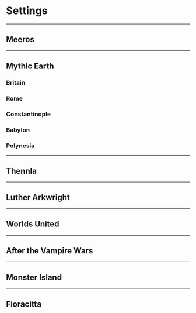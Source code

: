 # Settings

---
## Meeros

---
## Mythic Earth

### Britain

### Rome

### Constantinople

### Babylon

### Polynesia

---
## Thennla

---
## Luther Arkwright

---
## Worlds United

---
## After the Vampire Wars

---
## Monster Island

---
## Fioracitta

<!-- Vehicles in _Mythras Imperative_ are treated in a semi-abstract fashion. Essentially, they are background tools, used to get characters from A to B, with little need for detailed description or statistics. On occasion though, Games Masters will require details for vehicles when it is necessary to represent them in chases or combat situations.

The rules in this section allow for the representation of most kinds of vehicles but in an abstracted way that is intended to permit flexibility and enhance storytelling. Starships and space craft are a little different, although they are based on similar principles.

---
## Mythic Earth

All vehicles are described in terms of their Structure, Hull, Speed, Systems, Traits, and Shields (if present in the setting).

- **[Size](0006_Vehicles.md?id=vehicle-size-table):** All vehicles have one of six Size ratings which determines the value or range of the rest of the characteristics. Due to their larger intrinsic size and the hostile environments of space, starships have their own range of values.
- **[Hull](0006_Settings.md?id=terrestrial-hulls):**  Represents Armor Points
- **[Structure](0006_Vehicles.md?id=terrestrial-hulls):**  Represents a vehicle's Hit Points
- **[Shields](0006_Vehicles.md?id=shields):**  In settings with advanced energy manipulation technology, shields may be present that protect the vehicle, but which may ablate under sustained fire.
- **[Systems](0006_Vehicles.md?id=systems):**  Representing vital components of the vehicle, including the power plant, crew section, and so on.
- **[Speed](0006_Vehicles.md?id=speed):**  Every vehicle has a basic Speed rating
- **[Traits](0006_Vehicles.md?id=traits):**  A vehicle may also have one or more Traits. Traits, like the Abilities assigned to Creatures in the _Mythras Imperative_ rules, or Combat Style Traits, offer an additional game description and advantage, reflecting the vehicle's nature.
- **[Weapons](0006_Vehicles.md?id=weapons):** Much like Traits, a vehicle may be equipped with weapons as the setting allows. Some suggested examples and values are detailed below.


---
### Hull Size, Type and Structure

The size and purpose of a vehicle affects the thickness of its hull and resilience of its internal structure. A motorcycle, for example, has a minimal hull, built as it is for speed and agility. A Land Ironclad (a massive, tracked or wheeled armored behemoth, powered by steam or diesel engines), being a much larger vehicle designed for the battlefield, has a much larger hull. The comparative sizes of hulls (and how many hits from weapons they can typically withstand), is summarized on the Vehicle Size and Hull tables below.

Whenever a vehicle suffers harm, the incoming damage is reduced by its Hull value. Any remaining damage is subtracted from the vehicle's Structure points and has a percentage chance, equal to the penetrating damage, of affecting a System. If the vehicle is ever reduced to zero Structure it is either utterly destroyed, or so badly wrecked it must be scrapped.

##### Terrestrial Hulls 

| Size | Structure | Civilian Hull Value | Military Hull Value | Example |
| :-- | :-: | :-: | :-: | :-- |
| Small | 1-20 | 1-3 | 4-6 | Motorcycle, motorcycle with sidecar, compact or subcompact car, canoe, kayak, rowboat |
| Medium | 21-40 | 1-6 | 7-9 | Sedan, panel van, pickup, luxury car, luxury sports car, muscle car, limousine, lifeboat, speedboat, hang glider, autogyro |
| Large | 41-60 | 4-9 | 10-12 | Lorry/truck, stretch limo, SUV, bus, people carrier, personal aircraft, glider, pleasure cruiser, tank, helicopter, submarine |
| Huge | 61-80 | 7-12 | 13-15 | Semi, airliner, jet, coastguard vessel, yacht |
| Enormous | 81-100 | 10-15 | 16-18 | Train, cruise liner, naval vessel |

##### Starship Hulls 

| Size | Structure | Civilian Hull Value | Military Hull Value | Example |
| :-- | :-: | :-: | :-: | :-- |
| Small | 10-50 | 4-9 | 10-12 | Single seat fighter |
| Medium | 51-150 | 7-12 | 13-15 | Light Freighter, Shuttle craft |
| Large | 151-450 | 10-15 | 16-18 | Heavy Freighter, Cruiser |
| Huge | 451-1350 | 13-18 | 19-21 | Escort Frigate, Light Battle Cruiser |
| Enormous | 1351-4050 | 16-21 | 21-24 | Generation Ship, Heavy Battle Cruiser |
| Colossal | 4050-12110 | 19-24 | 24-30 | Orbital Habitat, Planet-Busting Battle Station |


---
### Shields

Deflector shields provide an additional layer of protection for those vehicles which can mount them. Shields work slightly differently than the Hull, due to their ablative nature. If incoming damage is equal to or less than the value of the shields, then it is all blocked. If damage exceeds the shield value, then any excess reduces the shield strength by that amount.

_For example, a troop carrier has an energy shield strength of 12 points. If the carrier was hit by a laser for 11 damage, it simply does not penetrate and has no additional effect. On the other hand, if the carrier was hit by a blast inflicting 15 damage, the excess three points would drop the shield strength to 9._

Once the strength of a deflector shield has dropped to zero, it collapses. Any remaining damage carries onto the hull.

---
### Systems

Every time a vehicle suffers damage that penetrates its hull, there is a chance, equal to the penetrating damage, that a vital System has been affected. 

_For example, 10 damage is applied to Speedboat - a vehicle with 3 Hull and 24 Structure. The Hull counts as armor reducing the damage to 7. This is removed from the 24 Structure points and there is a 7% chance to damage one of the vehicle's Systems._

The damage a System can sustain is based purely on the vehicle's size. This is modelled by the number of hits a System can take, rather than the actual amount of damage. A single System Hit on a Small vehicle will instantly destroy that System. It takes two hits to demolish a Medium sized vehicle's Systems, three for a Large vehicle, and so on. See the [System Damage Table](0006_Vehicles.md?id=system-damage-table) below. 

Systems that are damaged, but not yet destroyed, suffer a loss of function proportionate to the number of Hits taken - either a percentage reduction or a Grade penalty to System tasks. The specific effect is based on what the subsystem controls, as detailed in the [System Component Damage Table](0006_Vehicles.md?id=system-component-damage-table) below. Depending on which System is hit, the effects can be catastrophic.

_For example, a Land Ironclad - an Enormous vehicle with 5 System Hits - hit twice in the Drive would lose 40% of its power and would reduce its Slow Speed two Grades to Ponderous. Similarly, a Large freighter - with 3 System Hits - taking two hits on the Engine/Fuel System would have a two Grade penalty to Speed as well to Electronic systems use. A third hit would destroy the Engine/Fuel System and the ship with it._


<details>

<summary>* Community Errata</summary>

---

#### Damage


_The original text here was originally further away. Placed directly after the Systems section it is unnecessarily repeating the preceding paragraph._

- _"Damage that exceeds the Hull penetrates the vehicle, damaging the Structure and possibly impacting on one or more systems. Depending on the size of the vehicle, damage can be minor or catastrophic._
- _For example, a Large vehicle may take up to two hits on a System such as its Drive. The third hit functionally destroys the Drive. Each time the system takes a hit, it either loses a percentage of its function as described in the Loss per Hit column of the System Damage Table below or a core function (such as Drive, Pilot, Comms, and so on) becomes one Difficulty Grade harder per hit sustained."_

_The above paragraphs are removed and an abbreviated edit takes its place calling out another example System effect._

---

</details>

##### System Damage Table 

| Size | System Hits | Loss per Hit |
| :-- | :-: | :-- |
| Small | 1 | 100% - Destroyed |
| Medium | 2 | 1 Grade or 50% |
| Large | 3 | 1 Grade or 33% |
| Huge | 4 | 1 Grade or 25% |
| Enormous | 5 | 1 Grade or 20% |
| Colossal | 6 | 1 Grade or 16% |


<details>

<summary>* Community Errata</summary>

---

##### System Damage Table (Original) 

| Size | System Hits | Loss per Hit |
| :-- | :-: | :-- |
| Small | 1 | 1 Grade or 50% |
| Medium | 2 | 1 Grade or 33% |
| Large | 3 | 1 Grade or 25% |
| Huge | 4 | 1 Grade or 20% |
| Enormous | 5 | 1 Grade or 16% |
| Colossal | 6 | 1 Grade or 10% |

##### Vehicle Size Table (from [Hull Size, Type and Structure](0006_Vehicles.md?id=hull-size-type-and-structure))

| Size | System Hits |
| :-- | :-: |
| Small | 1 |
| Medium | 2 |
| Large | 3 |
| Huge | 4 |
| Enormous | 5 |
| Colossal | 6 |

_The original rules and examples are inconsistent:_
- _"Systems that are damaged, but not yet destroyed, suffer a loss in functionality. This is equal to the proportion of current hits to its total capability. Thus, an Enormous vehicle hit twice in the Drive would lose 40% of its power (2 hits out of a maximum of 5)"._ 
   - _This suggests the Enormous vehicle shown with 5 System Hits should lose 20% with each hit - but the table says 16%._
- _"For example, a Large vehicle may take up to three hits on a system such as its Drive. The fourth hit functionally destroys the Drive."_ 
  - _"This suggests - as does the table - 25% damage per System Hit but the Large Vehicles can only take 3 System Hits according to the same table._
- _While not inconsistent, the Vehicle Size Table was redundant; appearing again in fuller form (adding the Loss per Hit column) just a few lines later._

_This makes it hard to have a consistent rule. To address these issues, the values and examples are changed to match and the Vehicle Size Table was removed._

---

</details>


##### System Component Damage Table 

| 1d10 | System | Damaged Result | Destroyed Result |
| :-: | :-- | :-- | :-- |
| 1 | Cargo | An amount of possessions or equipment stored in the hold, proportional to the damage, are destroyed. | All cargo is destroyed. |
| 2 | Comms | Comms rolls suffer one additional Difficulty Grade of difficulty each time they are damaged. | Vehicle can no longer communicate or spoof enemy sensors. |
| 3 | Controls | Boating, Drive, or Pilot rolls suffer one additional Difficulty Grade each time they are damaged; immediate Control roll required. | Vehicle can no longer be steered or change course. |
| 4 | Drive | Speed reduced by an amount proportional to damage. | Vehicle stops dead; aircraft crash. |
| 5 | Crew | A number of passengers proportional to the damage are rendered casualties. Those affected suffer a Major Wound and must succeed in an Endurance roll or be killed instantly. | Vehicle occupants die. |
| 6 | Engine / Fuel | Speed reduced by an amount proportional to damage. Electronic systems one Difficulty Grade more difficult to use. | Vehicle is destroyed in a disastrous explosion. |
| 7 | Sensors | Sensor, Navigation and Weapon attack rolls suffer one additional Difficulty Grade each time they are damaged. | Vehicle is rendered blind. |
| 8 | Weapons | A number of weapon systems proportional to the damage become inoperative. | Vehicle can no longer fire weapons. |
| 9-0 | None | No systems struck; just Structure damage. | N/A |

<details>

<summary>* Community Errata</summary>

---

##### System Component Damage Table (Engine/Fuel)

_The original result was as follows: "Maximum Speed is halved..." This contradicts the general rule of damage penalties in proportion to System damage: 25% damage = 25% penalty. Moreover, the full rules in the Mythras Companion do not mention this halving of Speed._

_As a result the text is replaced with the same entry from Drive Systems: "Speed reduced by an amount proportional to damage."_

---

</details>


---
### Speed

Since the physics of velocity, acceleration, drag and inertia (to name but a few) are complex issues, some simplification is needed and so vehicles are given an abstract speed rating. The Speed characteristic should only be used to roughly judge if one vehicle can overtake or catch up with another.

The speed rating represents a vehicle's nominal operational rate. In emergency situations this performance can be increased by one step, at risk of wear or damage to the engines. Although the same table is used for all vehicle types, common sense should be applied so that only vehicles of the same class are compared. For example, if a Starship and a sports car both have the same acceleration rate of Rapid, then it should be obvious the spaceship is comparatively faster.

Increasing a vehicle's Speed beyond its standard value is possible on a successful Drive roll. Usually, this extra speed is only sustainable for a short period – no more than 1d6 minutes before the vehicle must drop to its standard speed or risk damage to its powerplant. A critical Drive roll allows the period of higher speed to be increased to 1d12 minutes.

A driver can attempt to push a vehicle's speed by 2 steps, but this requires a Herculean Drive roll and the maximum the vehicle can sustain this speed is 1d3 minutes: a Critical Success will not extend the increased speed's duration.

##### Speed Rating Table 

| Speed Rating | Max Speed For |
| :-- | :-: |
| Ponderous | Enormous |
| Sluggish | |
| Slow | Huge |
| Mediocre | |
| Gentle | Large |
| Moderate | |
| Rapid | Medium |
| Fast | |
| Fleet | Small |


---
### Traits

The maximum number of traits a vehicle can have depends on hull size and type.

Every vehicle has an inherent trait: the travel mode for which it was primarily designed. Therefore, aircraft inherently hold the Airborne trait, boats the Seaborne trait, and so on., This inherent trait does not count towards the available number of traits. However, if a vehicle should include a second travel mode — a flying submarine for instance, then the Airborne trait would need to be taken as one of its available traits.

Some traits may not be available, depending on the technology level of the setting; Games Masters must make their own judgment calls as to what traits can be applied.

##### Vehicle Trait Allocation Table 

| Size | Max Traits |
| :-- | :-: |
| Small | 1 |
| Medium | 2 |
| Large | 3 |
| Huge | 4 |
| Enormous | 5 |
| Colossal | 6 |

#### Airborne

The vehicle is capable of atmospheric flight.

#### All Terrain

This Trait must be used with Ground vehicles. The vehicle can traverse inhospitable, difficult, and steep terrain, using either tracks, advanced suspension and drive systems, or powerful drive differentials.

#### Burrowing

The vehicle is designed to burrow and tunnel through the ground. It can achieve a maximum depth equal to its Hull Rating x5 metres.

#### Camouflaged

The vehicle possesses either camouflage paint or mimetic sensors that allow it to blend in with its environment. Attempts to spot the vehicle visually are one grade more difficult.

#### Cargo

The vehicle is designed specifically to haul cargo rather than passengers. Passenger compartments are kept to a minimum with the rest of the vehicle's usable space being devoted to cargo containment with appropriate sections, tools, and even environmental conditioning (such as freezer sections for transporting perishables). When laden with cargo the vehicle's speed is two steps lower than its hull size would ordinarily allow.

#### Carrier

The vehicle is designed specifically to carry smaller, lightly crewed, or possibly remotely controlled vehicles of either a civilian or military nature. Any vehicle possessing this trait must be at least Enormous. The number of small craft carried may vary by mission type and purpose but can be as few as 10 to as many as the vehicle's Structure rating.

#### Construction

The vehicle is equipped for heavy construction work. All vehicles with this trait have the All Terrain trait too, but speed is two steps lower than their hull size would ordinarily allow. The vehicle is fitted with task-appropriate tools such as crane jibs, digger shovels, dump carts and so on.

#### EMP Resistant

The vehicle is shielded against electromagnetic pulse attacks.

#### Enhanced Performance

The vehicle's Speed rating is one step higher than the maximum for its size.

#### Ejector Seat

In case of an emergency, an ejector seat propels occupants several hundred metres in the air, then deploys a parachute to allow a safe landing. Parachute is optional. Not recommended for helicopters (the Kamov Ka-52 Alligator being a notable exception).

#### FTL

Spacecraft Only. The craft is fitted with a faster than light engine (be this a hyperdrive, warp drive, wormhole generator or similar). The FTL drive has a separate Speed rating which essentially measures the rate at which a starship can cross a single parsec (3.26 light-years, or 31 trillion kilometres or 19 trillion miles), as follows:

##### FTL Speed Rating Table 

| Speed Rating | Factor to Traverse 1 Parsec |
| :-- | :-: |
| Ponderous | 10 |
| Sluggish | 8 |
| Slow | 7 |
| Mediocre | 6 |
| Gentle | 5 |
| Moderate | 4 |
| Rapid | 3 |
| Fast | 2 |
| Fleet | 1 |

The factor time is for the Games Master to decide, depending on how advanced the setting's FTL development is. For example, the base factor might be 1 Day, meaning that a ship with a Ponderous FTL drive takes 10 days to complete the journey, whereas a vessel with a Fleet FTL drive completes the trip in 1 day. Elsewhere, where FTL technology is significantly less efficient, then the factor time might be measured in months, rather than days.

It is assumed that the ship has fuel reserves to either make a return journey, or a means to refuel at the destination point.

Assume that any size of starship can be fitted with an FTL drive, although, again, this depends on the setting.

FTL drives cannot be activated within 1.5 Astronomical Units of a star (around 225 million kilometres, or 270 million miles). This means ships must use a sublight drive to move to about the distance of Mars before activating the FTL system.

#### Ground Vehicle

The vehicle is capable of ground travel.

#### Hover

The vehicle hovers above the ground either using an air cushion or an anti-gravity repulsor.

#### Luxurious

The vehicle is designed specifically to carry passengers at a certain level of luxury. Excess cargo space is given over to luxurious passenger accommodations, swimming pools, hot tubs, extra crew to cater to the whims of the passengers, and so forth.

#### Rails

The vehicle relies on a rail system. Vehicles with this trait can naturally achieve a Speed rating three steps higher than their hull size would ordinarily allow, but are obviously restricted to movement on the rail system only.

#### Resilient

All systems can withstand one additional hit more than normally determined by Size. This Trait can be stacked — so Resilient 2 indicates that systems can withstand 2 hits more than usual at a cost of two Trait points.

#### Seaborne

The vehicle is buoyant on water.

#### Spacecraft

The vehicle is sealed against vacuum and shielded against cosmic radiation and may, depending on design, be capable of leaving and re-entering atmosphere, and sustaining flight within an atmosphere.

#### Stealth

Aircraft Only. The vehicle is designed to avoid detection by radar and other long-range sensor systems. Attempts to spot the vehicle using electronic sensors are one grade more difficult.

#### Submersible

The vehicle is capable of submersing beneath the surface of an ocean to an operating depth of its Hull Rating x10 metres. The collapse depth — the absolute maximum the submersible can reach without being crushed — is 1.5 times its operating depth.

#### Superior Handling

The vehicle's handling is rated as Easy.

#### Surveillance Suite

The vehicle has an onboard computer, comms base station, receiver for listening device signals, and apparatus to intercept nearby smartphone signals within 100 metres.

#### Tough

A civilian vehicle with this trait draws its Hull from the Military column and automatically has the maximum Structure. A Military vehicle with this Trait draws its Hull and Structure from the next row down.

#### Tractor Beam

Spacecraft Only. The ship is fitted with a tractor beam that can ensnare and draw to it vehicles with a hull-rating of up to two steps less than its own. Thus, a Huge starship could attract and hold a hull of up to Medium size.

#### VTOL

Vertical takeoff/landing. This trait is inherent for helicopters and similar vehicles that use a combination of rotors to produce lift. When applied to fixed-wing aircraft it indicates the use of fixed or align-able thrusters to control airborne attitude, ascent, and descent.

#### Waterborne

The vehicle propels itself using articulated legs. Walker vehicles are capped at the Speed of Gentle, whatever their Size. However, Walkers can be built to heights that would simply be unstable for vehicles equipped with other means of locomotion.

This vehicle is capable of subaqua movement.

#### Weaponized

The vehicle has been adapted to accommodate weaponry. Weapon systems are discussed below in the [Weapons](0006_Vehicles.md?id=weapons) section.


---
## Weapons

Usually, only military hulls are designed to accommodate weaponry (hard points, ammunition storage, control systems). The 'Weaponized' Trait can be taken for civilian vehicles that may have weapon requirements.

The maximum number of weapon systems a vehicle can support is equal to 1/10th of its Structure Points (so a vehicle with 40 Structure could support 4 weapon systems, if a military vehicle, or a Weaponized civilian vehicle).

Weapon systems depend on the Size of the vehicle. The maximum type of weapon system for different Sizes are shown in the tables in the tables below.


##### Weapons by Size Table 

| Size | Terrestrial | Spacecraft |
| :-- | :-- | :-- |
| Small | Light Weapon (e.g. Assault Rifle) | Medium Weapon (e.g. Machine Gun, Rocket Launcher) |
| Medium | Medium Weapon (e.g. Machine Gun, Rocket Launcher) | Turreted/Heavy Weapon (e.g. Heavy Linked Machine Guns, Mini-Guns) |
| Large | Turreted/Heavy Weapon (e.g. Heavy Linked Machine Guns, Mini-Guns) | Weapon Battery (e.g. Battlefield Artillery) |
| Huge | Weapon Battery (e.g. Battlefield Artillery) | Advanced Weapons (e.g. Missile Systems) |
| Enormous | Advanced Weapons (e.g. Missile Systems) | Spinal Mounted Weapons (one only) |
| Colossal | NA | Spinal Mounted Weapons (up to 3) |

##### Sample Weapon Statistics 
 
| Weapon | Damage | Range | Firing Rate | Ammo/Load |
| :-- | :-: | :-: | :-: | :-: |
| 50 inch Cannon | 3d6+3 | 1000/2000/6500 | 1/10/50 | 1/5 |
| Mini-Gun/Gatling Gun | 3d6 | 300/1000/2000 | -/20/100 | 200/4 |
| Rocket | 5d6 | 5000/20km/60km | 1 | 1/5 |
| Medium Missile/Torpedo | 6d10 | Max range of 200km | 1 | 1/5 |
| Large/Cruise Missile | 6d10+10 | Max range of 1000km | 1 | 1/10 |
| Laser/Plasma Cannon | 4d6 | 300/1000/2000 | -/5/25 | 500/5 |
| Heavy Laser/Plasma Cannon | 5d6 | 1000/3000/6000 | -/5/25 | 300/5 |
| Artillery Battery | 5d6+6 | Max range of 50km | 1 | 1/5 |
| Spinal Mount Battery | 10d6+6 | Max range of 20000km | 1 | 1/10 |

_Ranges are given in metres and kilometres._

_Firing rates are for single shot, semi-auto, and full auto._

_Ammo is firing capability before needing to be reloaded. Load is the reload time in Combat Rounds, assuming a full crew is available._

---
## Handling and Maneuvers

Evasive or sudden maneuvers require a successful Drive/Pilot roll to ensure that the driver or pilot retains control of the vehicle. Most vehicles are designed and built to withstand occasional stresses and strains, but the Games Master may rule that a particular maneuver requires a roll at a higher grade of difficulty, depending on how ambitious it is. Failure means that control over the vehicle is lost: roll on the Loss of Control table.

Note that the Loss of Control Table only applies to terrestrial vehicles. Similar effects can be applied to airborne and space vehicles, but Games Masters will need to adjust the reasoning for the specific effect. For example, an aircraft, rather than skidding, might go into a spin.

Also, a vehicle's inherent handling may have an additional impact on the Drive roll. Handling is either Easy, Standard, Hard, Formidable or Herculean and determines the starting point for the Drive roll when executing a maneuver. The difficulty grade for the maneuver is then applied to the handling to determine the final difficulty.

For example, a high-performance motorcycle has in-built gyrostabilizers giving it a Handling of Easy. The driver wants to perform a 180 degree skid-turn to evade a pursuer, a maneuver the Games Master rates as being one additional grade of difficulty. The rider must therefore make his Drive roll at Standard rather than Easy. If he had been attempting the same maneuver on a non-stabilized motorcycle, the Drive roll would be at Hard.

Superior Handling is a Trait. If a vehicle does not have the trait as part of its description, then the default is Standard handling for any vehicle of size Large and below. Huge and Enormous vehicles inherently have the Handling trait of Formidable and Herculean, respectively, and the Games Master is at liberty to rule that certain manoeuvres are simply impossible to achieve due to the vehicle's size.

##### Loss of Control Table 

| 1d100 | Result |
| :-: | :-- |
| 01-25 | Swerve. The loss of control is temporary. Vehicle drops its speed by 1 step for 5 seconds. |
| 26-40 | Skid. Driver must fight to keep the vehicle under control. Vehicle drops its speed by 2 steps for 10 seconds. |
| 41-50 | Severe Skid. Vehicle ends-up facing in the wrong direction and at a standstill for 15 seconds. |
| 51-60 | Roll. Vehicle skids and rolls, sustaining 3d10 damage to its Structure. Occupants must make successful Endurance rolls or sustain 1d10 damage to 1d3 Hit Locations. |
| 61-70 | Severe Roll. As above, but vehicle sustains 3d10+10 damage and Occupants receive 1d10 damage even if the Endurance roll succeeds, and 2d10 if it fails. |
| 71-80 | Write-Off. As above but the vehicle is reduced to 0 Structure. Occupants sustain same damage as for Severe Roll. |
| 81-90 | Explosion. As above but vehicle's fuel system ignites and explodes within 1d20+10 seconds. If unable to get clear, occupants suffer a further 1d6 burn damage to 1d6 locations |
| 91-98 | Immediate Explosion. As above but the explosion is immediate. |
| 99-00 | Catastrophic Crash. Occupants must successfully roll Endurance or be killed instantly. Damage as for Write-Off is sustained regardless. |


---
## Sample Vehicles

---

### Ground Vehicles

#### Interceptor

A souped-up luxury car, sports car or similar, this car is built to go fast and give as good as it takes in a battle. This is the sort of vehicle people think of when someone says, "spy car."

| Interceptor | |
| :- | :- |
| **Size / Type** | Medium Military |
| **Hull** | 6 |
| **Structure** | 40 |
| **Systems** | 2 |
| **Speed** | Fast |
| **Handling** | Easy |
| **Traits** | [Ejector Seat](0006_Vehicles.md?id=ejector-seat), [Enhanced Performance](0006_Vehicles.md?id=enhanced-performance), [Superior Handling](0006_Vehicles.md?id=superior-handling), [Surveillance Suite](0006_Vehicles.md?id=surveillance-suite), [Weaponized](0006_Vehicles.md?id=weaponized) |
| **Weapons** | Oil Slick Dispenser, Smoke Dispenser, Twin-Linked Medium Machine Guns (2d6+3) |

<br>

---

#### Pursuit Motorcycle

A lightweight, fast motorcycle for fast pursuits, the Pursuit Motorcycle carries a surprise – either a pair of linked machine guns or two rockets.

| Pursuit Motorcycle | |
| :- | :- |
| **Size / Type** | Small Civilian |
| **Hull** | 2 |
| **Structure** | 12 |
| **Systems** | 1 |
| **Speed** | Fast |
| **Handling** | Easy |
| **Traits** | [Superior Handling](0006_Vehicles.md?id=superior-handling), [Weaponized](0006_Vehicles.md?id=weaponized) |
| **Weapons** | Two Rockets (4d6) or Twin-linked Light Machine Guns (2d6) |

<br>

---

#### Sedan Car

A standard 4-door sedan featuring enough space to comfortably seat a driver and three passengers. Sacrifices cargo space to incorporate a surveillance suite.

| Sedan Car | |
| :- | :- |
| **Size / Type** | Medium Civilian |
| **Hull** | 4 |
| **Structure** | 25 |
| **Systems** | 2 |
| **Speed** | Rapid |
| **Handling** | Standard |
| **Traits** | [Unobtrusive](0006_Vehicles.md?id=unobtrusive), [Surveillance Suite](0006_Vehicles.md?id=surveillance-suite) |
| **Weapons** | None |

<br>

---

#### Submersible Car

A two-person car that can switch to waterborne or submersible mode to travel on or underwater. Comes with a front-mounted torpedo and top-mounted surface-to-air missile.

| Submersible Car | |
| :- | :- |
| **Size / Type** | Medium Civilian |
| **Hull** | 6 |
| **Structure** | 25 |
| **Systems** | 2 |
| **Speed** | Fast |
| **Handling** | Standard |
| **Traits** | [Enhanced Performance](0006_Vehicles.md?id=enhanced-performance), [Submersible](0006_Vehicles.md?id=submersible), [Waterborne](0006_Vehicles.md?id=waterborne), [Weaponized](0006_Vehicles.md?id=weaponized) |
| **Weapons** | Rocket (5d6), Torpedo (4d10) |

<br>

---

#### Surveillance Van

A plain, unmarked van housing a team of agents and a suite of audio-visual recording equipment.

| Surveillance Van | |
| :- | :- |
| **Size / Type** | Large Civilian |
| **Hull** | 9 |
| **Structure** | 60 |
| **Systems** | 3 |
| **Speed** | Gentle |
| **Handling** | Standard |
| **Traits** | [Surveillance Suite](0006_Vehicles.md?id=surveillance-suite), [Tough](0006_Vehicles.md?id=tough) |
| **Weapons** | None |

<br>

---

#### Tactical Support Vehicle

A pickup or jeep with room for a two-person crew in the cabin and a gunner standing in the flatbed section operating a swivel-mounted Medium Machine Gun.

| Tactical Support Vehicle | |
| :- | :- |
| **Size / Type** | Medium Civilian |
| **Hull** | 6 |
| **Structure** | 30 |
| **Systems** | 2 |
| **Speed** | Rapid |
| **Handling** | Standard |
| **Traits** | [All Terrain](0006_Vehicles.md?id=all-terrain), [Weaponized](0006_Vehicles.md?id=weaponized) |
| **Weapons** | Mounted Medium Machine Gun (2d6) |


<br>

---

### Watercraft

#### Speedboat

A typical speedboat, armed with a rear-mounted mine dispenser.

| Speedboat | |
| :- | :- |
| **Size / Type** | Medium Civilian |
| **Hull** | 3 |
| **Structure** | 24 |
| **Systems** | 2 |
| **Speed** | Fast |
| **Handling** | Standard |
| **Traits** | [Enhanced Performance](0006_Vehicles.md?id=enhanced-performance), [Waterborne](0006_Vehicles.md?id=waterborne), [Weaponized](0006_Vehicles.md?id=weaponized) |
| **Weapons** | Mine Dispenser (5d6) |

<br>

---

#### Yacht

The kind of luxury yacht an oligarch might own. Likely kitted out with a surveillance suite to protect against enemies attempting to get up to no good.

| Yacht | |
| :- | :- |
| **Size / Type** | Huge Civilian |
| **Hull** | 10 |
| **Structure** | 75 |
| **Systems** | 4 |
| **Speed** | Slow |
| **Handling** | Formidable |
| **Traits** | [Luxurious](0006_Vehicles.md?id=luxurious), [Surveillance Suite](0006_Vehicles.md?id=surveillance-suite), [Waterborne](0006_Vehicles.md?id=waterborne) |
| **Weapons** | None |


<br>

---

### Aircraft/Spacecraft

#### Dirigible (Civilian Airship Liner)

Similar to the Hindenburg, this class of transcontinental dirigible (and others of its class) is 245 meters in length and requires a crew of 40 to 61. It can typically carry a complement of 50 to 72 passengers in luxury accommodations.

| Dirigible | |
| :- | :- |
| **Size / Type** | Enormous Civilian |
| **Hull** | 10 |
| **Structure** | 85 |
| **Systems** | 5 |
| **Speed** | Ponderous |
| **Handling** | Herculean |
| **Traits** | [Airborne](0006_Vehicles.md?id=airborne), [Luxurious](0006_Vehicles.md?id=luxurious), [VTOL](0006_Vehicles.md?id=vtol) |
| **Shields** | None |
| **Weapons** | None |

<br>

---

#### Assault Helicopter

The traditional Assault Helicopter uses their advanced surveillance technology to intercept phone and wireless internet signals, and track individuals and vehicles even in the dark, through FLIR. Attempts to evade the tracker through Stealth are Formidable.

| Assault Helicopter | |
| :- | :- |
| **Size / Type** | Large Military |
| **Hull** | 11 |
| **Structure** | 50 |
| **Systems** | 3 |
| **Speed** | Moderate |
| **Handling** | Easy |
| **Traits** | [Airborne](0006_Vehicles.md?id=airborne), [Enhanced Performance](0006_Vehicles.md?id=enhanced-performance), [Stealth](0006_Vehicles.md?id=stealth), [Superior Handling](0006_Vehicles.md?id=superior-handling), [Surveillance Suite](0006_Vehicles.md?id=surveillance-suite), [VTOL](0006_Vehicles.md?id=vtol) |
| **Shields** | None |
| **Weapons** | 1 Gatling Gun (3d6), 4 Rockets (5d6) |

<br>

---

#### Multi-Role Fighter

This twin-seat land-based fighter (similar in type to the De Havilland Mosquito) is well known for its performance and versatility. Its bomb bay is able to carry either two 250 lb. bombs (treat as medium missiles with range 0) or a single torpedo.

| Multi-Role Fighter | |
| :- | :- |
| **Size / Type** | Large Military |
| **Hull** | 10 |
| **Structure** | 45 |
| **Systems** | 3 |
| **Speed** | Moderate |
| **Handling** | Standard |
| **Traits** | [Airborne](0006_Vehicles.md?id=airborne), [Enhanced Performance](0006_Vehicles.md?id=enhanced-performance) |
| **Shields** | None |
| **Weapons** | 4 Nose-mounted Gatling Guns (4d6+3), 1 bomb bay (6d10 - see description) |

<br>

---

#### Interstellar Freighter (Light High-Tech Transport)

This light transport requires a minimum crew of only two, with room for up to four additional passengers. The standard stock version is noted here, however many owners will apply their own "special modifications" such as concealed cargo space, Enhanced Performance, Superior Handling, EMP Resistance, Stealth, and so on.

| Interstellar Freighter | |
| :- | :- |
| **Size / Type** | Medium Civilian Spaceship |
| **Hull** | 10 |
| **Structure** | 80 |
| **Systems** | 2 |
| **Speed** | Rapid (Parsec Factor of 3) |
| **Handling** | Standard |
| **Traits** | [Airborne](0006_Vehicles.md?id=airborne), [Cargo](0006_Vehicles.md?id=cargo), [FTL](0006_Vehicles.md?id=ftl), [Space Craft](0006_Vehicles.md?id=space-craft), [VTOL](0006_Vehicles.md?id=vtol) |
| **Shields** | 8 |
| **Weapons** | 2x Quad-mounted Laser Cannon Turrets (5d6) |


<br>

---

#### General Contact Unit (Ultra High-Tech Spacecraft)

This extremely high-tech starship is the physical representation of a highly advanced artificial Mind, that takes the form of a two-kilometre-long series of field-connected modules. The modules are individually purposed and include habitats, construction facilities, cargo areas, food processing, leisure complexes, hangar bays, and even some secretive units the ship's intelligence rarely, if ever, discusses. It needs no human crew, but can support a passenger population of up to 100,000 with ease. Many passengers are born and die aboard the Contact Unit: many are transitory, coming and going as they wish.

| General Contact Unit | |
| :- | :- |
| **Size / Type** | Colossal Civilian Spaceship |
| **Hull** | 20 |
| **Structure** | 10,000 |
| **Systems** | 6 |
| **Speed** | Moderate (Parsec Factor of 4. At this tech level, a Factor equals 1 hour) |
| **Handling** | Formidable |
| **Traits** | [Airborne](0006_Vehicles.md?id=airborne), [Cargo](0006_Vehicles.md?id=cargo), [Carrier](0006_Vehicles.md?id=carrier), [Construction](0006_Vehicles.md?id=construction), [FTL](0006_Vehicles.md?id=ftl), [Luxurious](0006_Vehicles.md?id=luxurious), [Space Craft](0006_Vehicles.md?id=space-craft),[Superior Handling](0006_Vehicles.md?id=superior-handling), [Tractor Beam](0006_Vehicles.md?id=tractor-beam) |
| **Shields** | 30 |
| **Weapons** | None that it cares to discuss |

<br>
 -->

